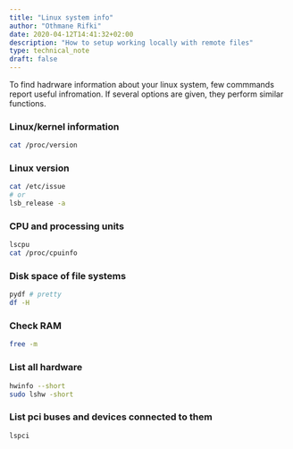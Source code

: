 ```yaml
---
title: "Linux system info"
author: "Othmane Rifki"
date: 2020-04-12T14:41:32+02:00
description: "How to setup working locally with remote files"
type: technical_note
draft: false
---
```


To find hadrware information about your linux system, few commmands report useful infromation. If several options are given, they perform similar functions.


### Linux/kernel information
``` bash 
cat /proc/version
```

### Linux version 
``` bash 
cat /etc/issue
# or
lsb_release -a
```


### CPU and processing units
``` bash 
lscpu
cat /proc/cpuinfo
```

### Disk space of file systems
``` bash 
pydf # pretty
df -H
```

### Check RAM
``` bash 
free -m
```

### List all hardware
``` bash 
hwinfo --short
sudo lshw -short
```

### List pci buses and devices connected to them
``` bash 
lspci
```